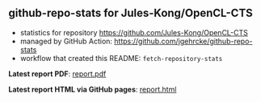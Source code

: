 ## github-repo-stats for Jules-Kong/OpenCL-CTS

- statistics for repository https://github.com/Jules-Kong/OpenCL-CTS
- managed by GitHub Action: https://github.com/jgehrcke/github-repo-stats
- workflow that created this README: `fetch-repository-stats`

**Latest report PDF**: [report.pdf](https://github.com/Jules-Kong/action-repo-stat-record/raw/github-repo-stats/Jules-Kong/OpenCL-CTS/latest-report/report.pdf)


**Latest report HTML via GitHub pages**: [report.html](https://Jules-Kong.github.io/action-repo-stat-record/Jules-Kong/OpenCL-CTS/latest-report/report.html)
